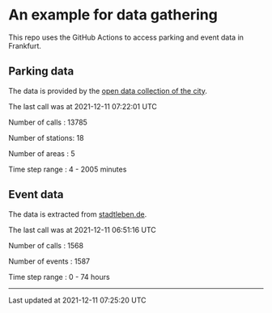 # An example for data gathering

This repo uses the GitHub Actions to access parking and event data in Frankfurt.

## Parking data
The data is provided by the [open data collection of the city](https://www.offenedaten.frankfurt.de/).

The last call was at 2021-12-11 07:22:01 UTC

Number of calls   : 13785

Number of stations:    18

Number of areas   :     5

Time step range   :     4 -  2005 minutes


## Event data
The data is extracted from [stadtleben.de](https://stadtleben.de/frankfurt/).

The last call was at 2021-12-11 06:51:16 UTC

Number of calls   : 1568

Number of events  : 1587

Time step range   :    0 -   74 hours


----

Last updated at 2021-12-11 07:25:20 UTC
